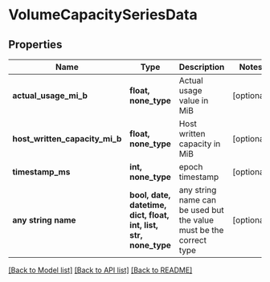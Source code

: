 # VolumeCapacitySeriesData


## Properties
Name | Type | Description | Notes
------------ | ------------- | ------------- | -------------
**actual_usage_mi_b** | **float, none_type** | Actual usage value in MiB | [optional] 
**host_written_capacity_mi_b** | **float, none_type** | Host written capacity in MiB | [optional] 
**timestamp_ms** | **int, none_type** | epoch timestamp | [optional] 
**any string name** | **bool, date, datetime, dict, float, int, list, str, none_type** | any string name can be used but the value must be the correct type | [optional]

[[Back to Model list]](../README.md#documentation-for-models) [[Back to API list]](../README.md#documentation-for-api-endpoints) [[Back to README]](../README.md)


